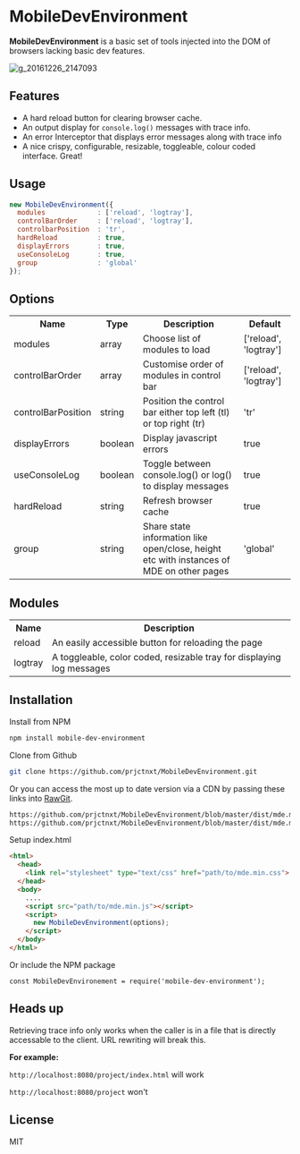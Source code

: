 # MobileDevEnvironment

**MobileDevEnvironment**  is a basic set of tools injected into the DOM of browsers lacking basic dev features.

![g_20161226_2147093](https://cloud.githubusercontent.com/assets/12685308/21486950/dc803590-cbb5-11e6-922e-78e4a59ad59c.gif)

## Features
- A hard reload button for clearing browser cache.
- An output display for `console.log()` messages with trace info.
- An error Interceptor that displays error messages along with trace info
- A nice crispy, configurable, resizable, toggleable, colour coded interface. Great!


## Usage

```javascript
new MobileDevEnvironment({
  modules             : ['reload', 'logtray'],
  controlBarOrder     : ['reload', 'logtray'],
  controlbarPosition  : 'tr',
  hardReload          : true,
  displayErrors       : true,
  useConsoleLog       : true,
  group               : 'global'
});
```

## Options

<table>
<tr>
<th>Name</th>
<th>Type</th>
<th>Description</th>
<th>Default</th>
</tr>
<tr>
<td>modules</td>
<td>array</td>
<td>Choose list of modules to load</td>
<td>['reload', 'logtray']</td>
</tr>
<tr>
<td>controlBarOrder</td>
<td>array</td>
<td>Customise order of modules in control bar</td>
<td>['reload', 'logtray']</td>
</tr>
<tr>
<td>controlBarPosition</td>
<td>string</td>
<td>Position the control bar either top left (tl) or top right (tr)</td>
<td>'tr'</td>
</tr>
<tr>
<td>displayErrors</td>
<td>boolean</td>
<td>Display javascript errors</td>
<td>true</td>
</tr>
<tr>
<td>useConsoleLog</td>
<td>boolean</td>
<td>Toggle between console.log() or log() to display messages</td>
<td>true</td>
</tr>
<tr>
<td>hardReload</td>
<td>string</td>
<td>Refresh browser cache</td>
<td>true</td>
</tr>
<tr>
<td>group</td>
<td>string</td>
<td>Share state information like open/close, height etc with instances of MDE on other pages</td>
<td>'global'</td>
</tr>
</table>

## Modules
<table>
<tr>
<th>Name</th>
<th>Description</th>
</tr>
<tr>
<td>reload</td>
<td>An easily accessible button for reloading the page</td>
</tr>
<tr>
<td>logtray</td>
<td>A toggleable, color coded, resizable tray for displaying log messages</td>
</tr>
</table>

## Installation

Install from NPM

```bash
npm install mobile-dev-environment
```

Clone from Github

```bash
git clone https://github.com/prjctnxt/MobileDevEnvironment.git
```

Or you can access the most up to date version via a CDN by passing these links into [RawGit](https://rawgit.com).
```html
https://github.com/prjctnxt/MobileDevEnvironment/blob/master/dist/mde.min.css
https://github.com/prjctnxt/MobileDevEnvironment/blob/master/dist/mde.min.js
```

Setup index.html

```html
<html>
  <head>
    <link rel="stylesheet" type="text/css" href="path/to/mde.min.css">
  </head>
  <body>
    ....
    <script src="path/to/mde.min.js"></script>
    <script>
      new MobileDevEnvironment(options);
    </script>
  </body>
</html>
```
Or include the NPM package 
```
const MobileDevEnvironement = require('mobile-dev-environment');
```
## Heads up
Retrieving trace info only works when the caller is in a file that is directly accessable to the client. URL rewriting will break this. 

**For example:**

`http://localhost:8080/project/index.html`
will work

`http://localhost:8080/project` won't

## License

MIT

